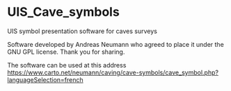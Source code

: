 # UIS_Cave_symbols
UIS symbol presentation software for caves surveys

Software developed by Andreas Neumann who agreed to place it under the GNU GPL license.
Thank you for sharing.

The software can be used at this address
https://www.carto.net/neumann/caving/cave-symbols/cave_symbol.php?languageSelection=french
